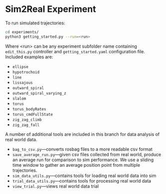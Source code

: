 # Sim2Real Experiment 

To run simulated trajectories:

```bash
cd experiments/
python3 getting_started.py --run=<run>
```

Where \<run\> can be any experiment subfolder name containing `edit_this.py` controller and `getting_started.yaml` configuration file.
Included examples are:

- `ellipse`
- `hypotrochoid`
- `line`
- `lissajous`
- `outward_spiral`
- `outward_spiral_varying_z`
- `slalom`
- `torus`
- `torus_bodyRates`
- `torus_cmdFullState`
- `zig_zag_climb`
- `zig_zag_fall`

A number of additional tools are included in this branch for data analysis of real world data. 

* `bag_to_csv.py`—converts rosbag files to a more readable csv format
* `save_average_run.py`—given csv files collected from real world, produce an average run for comparison to sim performance. We use a sliding time window to gather an average position point from multiple trajectories. 
* `sim_data_utils.py`—contains tools for loading real world data into sim 
* `trial_data_utils.py`—contains tools for processing real world data 
* `view_trial.py`—views real world data trial 
